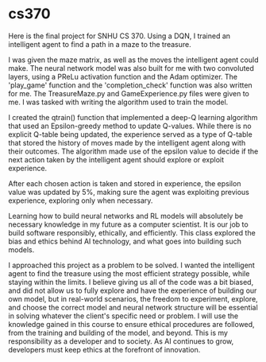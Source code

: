 # cs370
Here is the final project for SNHU CS 370. Using a DQN, I trained an intelligent agent to find a path in a maze to the treasure.

I was given the maze matrix, as well as the moves the intelligent agent could make. The neural network model was also built for me with two
convoluted layers, using a PReLu activation function and the Adam optimizer. The 'play_game' function and the 'completion_check' function 
was also written for me. The TreasureMaze.py and GameExperience.py files were given to me. 
I was tasked with writing the algorithm used to train the model.

I created the qtrain() function that implemented a deep-Q learning algorithm that used an Epsilon-greedy method to update Q-values. While there is no
explicit Q-table being updated, the experience served as a type of Q-table that stored the history of moves made by the intelligent agent along with
their outcomes. The algorithm made use of the epsilon value to decide if the next action taken by the intelligent agent should explore or exploit experience. 

After each chosen action is taken and stored in experience, the epsilon value was updated by 5%, making sure the agent was exploiting previous experience, 
exploring only when necessary. 

Learning how to build neural networks and RL models will absolutely be necessary knowledge in my future as a computer scientist. It is our job to build 
software responsibly, ethically, and efficiently. This class explored the bias and ethics behind AI technology, and what goes into building such models. 

I approached this project as a problem to be solved. I wanted the intelligent agent to find the treasure using the most efficient strategy possible, while staying
within the limits. I believe giving us all of the code was a bit biased, and did not allow us to fully explore and have the experience of building our own model, 
but in real-world scenarios, the freedom to experiment, explore, and choose the correct model and neural network structure will be essential in solving whatever
the client's specific need or problem. I will use the knowledge gained in this course to ensure ethical procedures are followed, from the training and building of the
model, and beyond. This is my responsibility as a developer and to society. As AI continues to grow, developers must keep ethics at the forefront of innovation.
